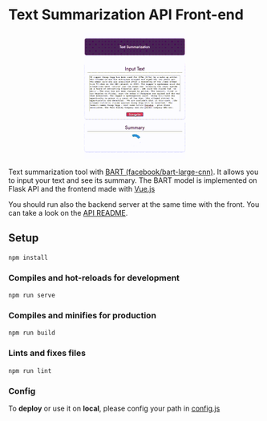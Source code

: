 # Text Summarization API Front-end

<p align="center" width="2%">
    <img width="40%" src="./img/video_text_sum.gif"> 
</p>

Text summarization tool with [BART (facebook/bart-large-cnn)](https://github.com/pytorch/fairseq/tree/master/examples/bart). It allows you to input your text and see its summary. The BART model is implemented on Flask API and the frontend made with [Vue.js](https://vuejs.org)

You should run also the backend server at the same time with the front. You can take a look on the [API README](./api/README.md).

## Setup

    npm install

### Compiles and hot-reloads for development

    npm run serve

### Compiles and minifies for production

    npm run build

### Lints and fixes files

    npm run lint

### Config

To **deploy** or use it on **local**, please config your path in [config.js](./src/config.js)
